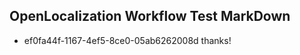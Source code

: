 ## OpenLocalization Workflow Test MarkDown
* ef0fa44f-1167-4ef5-8ce0-05ab6262008d thanks!

<!--HONumber=Sep16_HO1-->


